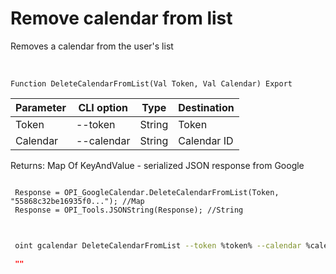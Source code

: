 ﻿---
sidebar_position: 4
---

# Remove calendar from list
 Removes a calendar from the user's list


<br/>


`Function DeleteCalendarFromList(Val Token, Val Calendar) Export`

 | Parameter | CLI option | Type | Destination |
 |-|-|-|-|
 | Token | --token | String | Token |
 | Calendar | --calendar | String | Calendar ID |

 
 Returns: Map Of KeyAndValue - serialized JSON response from Google





```bsl title="Code example"
 
 Response = OPI_GoogleCalendar.DeleteCalendarFromList(Token, "55868c32be16935f0..."); //Map
 Response = OPI_Tools.JSONString(Response); //String
 
```
	


```sh title="CLI command example"
 
 oint gcalendar DeleteCalendarFromList --token %token% --calendar %calendar%

```

```json title="Result"
 ""
```
